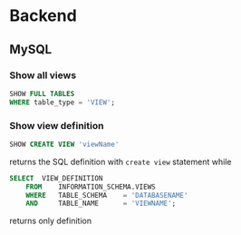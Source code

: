 # Backend

## MySQL

### Show all views

```sql
SHOW FULL TABLES 
WHERE table_type = 'VIEW';
```

### Show view definition

```sql
SHOW CREATE VIEW 'viewName'
```

returns the SQL definition with `create view` statement while

```sql
SELECT  VIEW_DEFINITION 
    FROM    INFORMATION_SCHEMA.VIEWS
    WHERE   TABLE_SCHEMA    = 'DATABASENAME' 
    AND     TABLE_NAME      = 'VIEWNAME';
```

returns only definition

